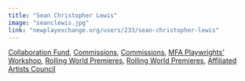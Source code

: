 ```yaml
---
title: "Sean Christopher Lewis"
image: "seanclewis.jpg"
link: "newplayexchange.org/users/233/sean-christopher-lewis"
---
```


[Collaboration Fund](/programs/collaboration-fund), [Commissions](/programs/commissions), [Commissions](/programs/commissions), [MFA Playwrights’ Workshop](/programs/mfa-playwrights-workshop), [Rolling World Premieres](/programs/rolling-world-premieres), [Rolling World Premieres](/programs/rolling-world-premieres), [Affiliated Artists Council](/programs/affiliated-artists-council)